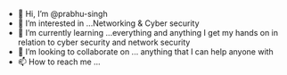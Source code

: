 - 👋 Hi, I’m @prabhu-singh
- 👀 I’m interested in ...Networking & Cyber security
- 🌱 I’m currently learning ...everything and anything I get my hands on in relation to cyber security and network security
- 💞️ I’m looking to collaborate on ... anything that I can help anyone with
- 📫 How to reach me ...

<!---
prabhu-singh/prabhu-singh is a ✨ special ✨ repository because its `README.md` (this file) appears on your GitHub profile.
You can click the Preview link to take a look at your changes.
--->
